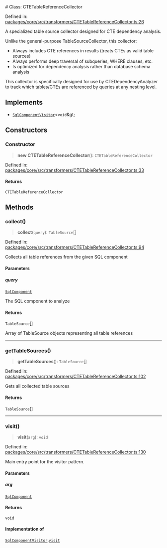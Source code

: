 <div v-pre>
# Class: CTETableReferenceCollector

Defined in: [packages/core/src/transformers/CTETableReferenceCollector.ts:26](https://github.com/mk3008/rawsql-ts/blob/3b53f17d700cf976ce5c49b674a04b41eeb14c40/packages/core/src/transformers/CTETableReferenceCollector.ts#L26)

A specialized table source collector designed for CTE dependency analysis.

Unlike the general-purpose TableSourceCollector, this collector:
- Always includes CTE references in results (treats CTEs as valid table sources)
- Always performs deep traversal of subqueries, WHERE clauses, etc.
- Is optimized for dependency analysis rather than database schema analysis

This collector is specifically designed for use by CTEDependencyAnalyzer to track
which tables/CTEs are referenced by queries at any nesting level.

## Implements

- [`SqlComponentVisitor`](../interfaces/SqlComponentVisitor.md)&lt;`void`\&gt;

## Constructors

### Constructor

> **new CTETableReferenceCollector**(): `CTETableReferenceCollector`

Defined in: [packages/core/src/transformers/CTETableReferenceCollector.ts:33](https://github.com/mk3008/rawsql-ts/blob/3b53f17d700cf976ce5c49b674a04b41eeb14c40/packages/core/src/transformers/CTETableReferenceCollector.ts#L33)

#### Returns

`CTETableReferenceCollector`

## Methods

### collect()

> **collect**(`query`): `TableSource`[]

Defined in: [packages/core/src/transformers/CTETableReferenceCollector.ts:94](https://github.com/mk3008/rawsql-ts/blob/3b53f17d700cf976ce5c49b674a04b41eeb14c40/packages/core/src/transformers/CTETableReferenceCollector.ts#L94)

Collects all table references from the given SQL component

#### Parameters

##### query

[`SqlComponent`](SqlComponent.md)

The SQL component to analyze

#### Returns

`TableSource`[]

Array of TableSource objects representing all table references

***

### getTableSources()

> **getTableSources**(): `TableSource`[]

Defined in: [packages/core/src/transformers/CTETableReferenceCollector.ts:102](https://github.com/mk3008/rawsql-ts/blob/3b53f17d700cf976ce5c49b674a04b41eeb14c40/packages/core/src/transformers/CTETableReferenceCollector.ts#L102)

Gets all collected table sources

#### Returns

`TableSource`[]

***

### visit()

> **visit**(`arg`): `void`

Defined in: [packages/core/src/transformers/CTETableReferenceCollector.ts:130](https://github.com/mk3008/rawsql-ts/blob/3b53f17d700cf976ce5c49b674a04b41eeb14c40/packages/core/src/transformers/CTETableReferenceCollector.ts#L130)

Main entry point for the visitor pattern.

#### Parameters

##### arg

[`SqlComponent`](SqlComponent.md)

#### Returns

`void`

#### Implementation of

[`SqlComponentVisitor`](../interfaces/SqlComponentVisitor.md).[`visit`](../interfaces/SqlComponentVisitor.md#visit)
</div>
